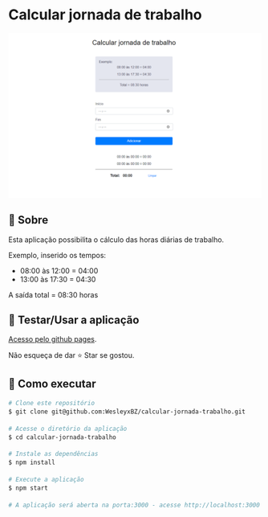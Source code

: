# Calcular jornada de trabalho

<p align="center">
  <img alt="Print app" 
       src="https://github.com/WesleyxBZ/calcular-jornada-trabalho/blob/master/.github/print-app.png">
</p>

## :page_facing_up: Sobre
Esta aplicação possibilita o cálculo das horas diárias de trabalho.

Exemplo, inserido os tempos: 
- 08:00 às 12:00 = 04:00
- 13:00 às 17:30 = 04:30

A saída total = 08:30 horas

## :eyes: Testar/Usar a aplicação
[Acesso pelo github pages](https://wesleyxbz.github.io/calcular-jornada-trabalho/).

Não esqueça de dar :star: Star se gostou.

## :construction_worker: Como executar

```bash
# Clone este repositório
$ git clone git@github.com:WesleyxBZ/calcular-jornada-trabalho.git

# Acesse o diretório da aplicação
$ cd calcular-jornada-trabalho

# Instale as dependências
$ npm install

# Execute a aplicação
$ npm start

# A aplicação será aberta na porta:3000 - acesse http://localhost:3000
```
